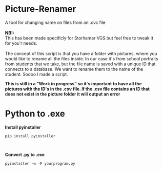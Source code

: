 # Picture-Renamer
A tool for changing name on files from an .cvc file
<br>
<br>
<b>NB!:</b>
<br>
 This has been made specificly for Storhamar VGS but feel free to tweak it for you'r needs.  
<br>
The concept of this script is that you have a folder with pictures, where you would like to rename all the files inside. In our case it's from school portraits from students that we take, but the file name is saved with a unique ID that connects to a database. We want to rename them to the name of the student. Soooo I made a script.

<b>This is still in a "Work in progress" so it's important to have all the pictures with the ID's in the .csv file. If the .csv file contains an ID that does not exist in the picture folder it will output an error</b>
<br>


# Python to .exe
<b>Install pyinstaller</b>
```
pip install pyinstaller
```
<br>

<b>Convert .py to .exe</b>
<br>
```
pyinstaller -w -F yourprogram.py
```
